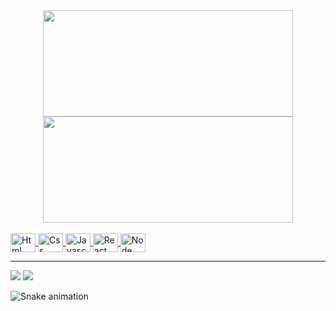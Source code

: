 

<div align="center">
  <a href="https://github.com/guitorresdev">
  <img height="170em" width="400em" src="https://github-readme-stats.vercel.app/api?username=guitorresdev&show_icons=true&theme=algolia&include_all_commits=true&count_private=true"/>
  <img height="170em" width="400em" src="https://github-readme-stats.vercel.app/api/top-langs/?username=guitorresdev&layout=compact&langs_count=7&theme=algolia"/>
</div>
<div style="display: inline_block"><br>
  <img align="center" alt="Html logo" height="30" width="40" src="https://cdn.jsdelivr.net/gh/devicons/devicon/icons/html5/html5-original.svg">
  <img align="center" alt="Css logo" height="30" width="40" src="https://cdn.jsdelivr.net/gh/devicons/devicon/icons/css3/css3-original.svg">
  <img align="center" alt="Javascript logo" height="30" width="40" src="https://cdn.jsdelivr.net/gh/devicons/devicon/icons/javascript/javascript-plain.svg">
  <img align="center" alt="React logo" height="30" width="40" src="https://cdn.jsdelivr.net/gh/devicons/devicon/icons/react/react-original.svg">
  <img align="center" alt="Node logo" height="30" width="40" src="https://cdn.jsdelivr.net/gh/devicons/devicon/icons/nodejs/nodejs-plain.svg">
</div>
  
<hr>
  
<div>
  <a href = "mailto:guilhermetorresdev@gmail.com"><img src="https://img.shields.io/badge/-Gmail-%23333?style=for-the-badge&logo=gmail&logoColor=white" target="_blank"></a>
  <a href="https://www.linkedin.com/in/guilhermetorresdev" target="_blank"><img src="https://img.shields.io/badge/-LinkedIn-%230077B5?style=for-the-badge&logo=linkedin&logoColor=white" target="_blank"></a> 
  
  ![Snake animation](https://github.com/guitorresdev/guitorresdev/blob/output/github-contribution-grid-snake.svg)
  
</div>
  


  
  


